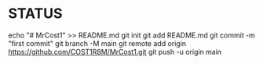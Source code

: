 # STATUS
echo "# MrCost1" >> README.md git init git add README.md git commit -m "first commit" git branch -M main git remote add origin https://github.com/COST1R8M/MrCost1.git git push -u origin main
